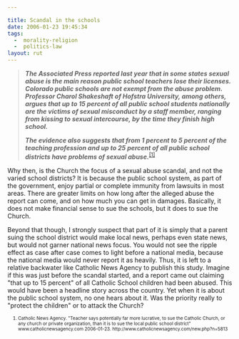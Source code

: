 ```yaml
---

title: Scandal in the schools
date: 2006-01-23 19:45:34
tags:
  -  morality-religion
  -  politics-law
layout: rut
---
```



<blockquote><p><strong><em>The Associated Press reported last year that in some states sexual abuse is the main reason public school teachers lose their licenses.  Colorado public schools are not exempt from the abuse problem.  Professor Charol Shakeshaft of Hofstra University, among others, argues that up to 15 percent of all public school students nationally are the victims of sexual misconduct by a staff member, ranging from kissing to sexual intercourse, by the time they finish high school.</em></strong></p><p><strong><em>The evidence also suggests that from 1 percent to 5 percent of the teaching profession and up to 25 percent of all public school districts have problems of sexual abuse.</em></strong><sup><a href="http://www.catholicnewsagency.com/new.php?n=5813" title="Teacher says potentially far more lucrative, to sue the Catholic Church, or any church or private organization, than it is to sue the local public school district">[1]</a></sup></p></blockquote>  <p>Why then, is the Church the focus of a sexual abuse scandal, and not the varied school districts?  It is because the public school system, as part of the government, enjoy partial or complete immunity from lawsuits in most areas.  There are greater limits on how long after the alleged abuse the report can come, and on how much you can get in damages.  Basically, it does not make financial sense to sue the schools, but it does to sue the Church.</p>  <p>Beyond that though, I strongly suspect that part of it is simply that a parent suing the school district would make local news, perhaps even state news, but would not garner national news focus. You would not see the ripple effect as case after case comes to light before a national media, because the national media would never report it as heavily.  Thus, it is left to a relative backwater like Catholic News Agency to publish this study.  Imagine if this was just before the scandal started, and a report came out claiming "that up to 15 percent" of all Catholic School children had been abused.  This would have been a headline story across the country. Yet when it is about the public school system, no one hears about it. Was the priority really to "protect the children" or to attack the Church?</p>  <ol><font size="-2"><li><font size="-2">Catholic News Agency. "Teacher says potentially far more lucrative, to sue the Catholic Church, or any church or private organization, than it is to sue the local public school district" www.catholicnewsagency.com 2006-01-23.  http://www.catholicnewsagency.com/new.php?n=5813 </font></li></font></ol>

